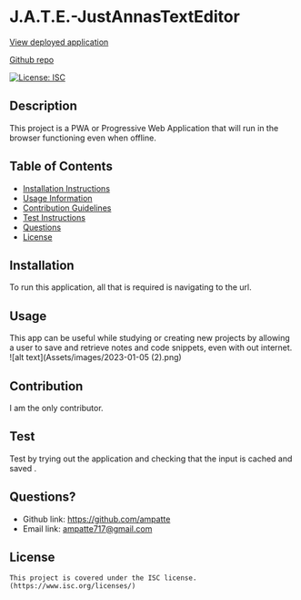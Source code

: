 # J.A.T.E.-JustAnnasTextEditor
  [View deployed application](https://just-annas-text-editor.herokuapp.com/)

  [Github repo](https://github.com/ampatte/J.A.T.E.-JustAnnasTextEditor)

  [![License: ISC](https://img.shields.io/badge/License-ISC-blue.svg)](https://opensource.org/licenses/ISC)

  ## Description
  This project is a PWA or Progressive Web Application that will run in the browser functioning even when offline.

  ## Table of Contents
  - [Installation Instructions](#Installation)
  - [Usage Information](#Usage)
  - [Contribution Guidelines](#Contribution)
  - [Test Instructions](#Test)
  - [Questions](#Questions)
  - [License](#License)
  
  ## Installation
  To run this application, all that is required is navigating to the url.

  ## Usage
  This app can be useful while studying or creating new projects by allowing a user to save and retrieve notes and code snippets, even with out internet.
  ![alt text](Assets/images/2023-01-05 (2).png)
  
  ## Contribution
  I am the only contributor.

  ## Test
  Test by trying out the application and checking that the input is cached and saved .

  ## Questions?
  - Github link: https://github.com/ampatte
  - Email link: ampatte717@gmail.com

  ## License
    This project is covered under the ISC license.(https://www.isc.org/licenses/)

